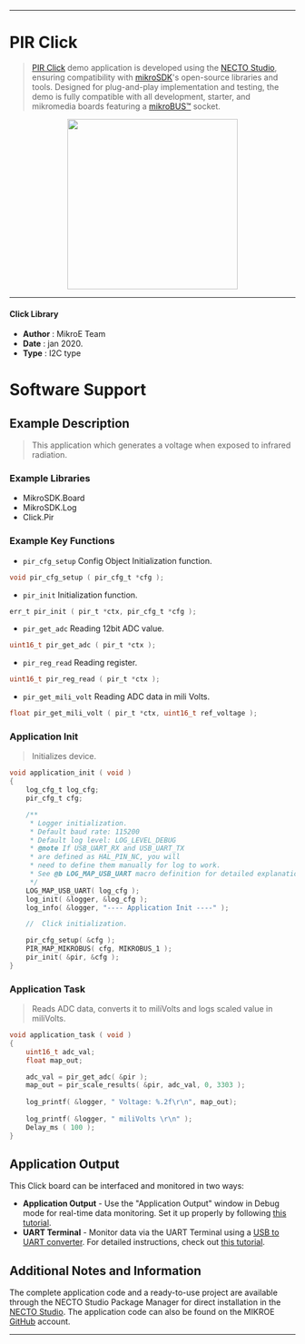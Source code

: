 
---
# PIR Click

> [PIR Click](https://www.mikroe.com/?pid_product=MIKROE-3339) demo application is developed using
the [NECTO Studio](https://www.mikroe.com/necto), ensuring compatibility with [mikroSDK](https://www.mikroe.com/mikrosdk)'s
open-source libraries and tools. Designed for plug-and-play implementation and testing, the demo is fully compatible with
all development, starter, and mikromedia boards featuring a [mikroBUS&trade;](https://www.mikroe.com/mikrobus) socket.

<p align="center">
  <img src="https://www.mikroe.com/?pid_product=MIKROE-3339&image=1" height=300px>
</p>

---

#### Click Library

- **Author**        : MikroE Team
- **Date**          : jan 2020.
- **Type**          : I2C type

# Software Support

## Example Description

> This application which generates a voltage when exposed to infrared radiation.

### Example Libraries

- MikroSDK.Board
- MikroSDK.Log
- Click.Pir

### Example Key Functions

- `pir_cfg_setup` Config Object Initialization function. 
```c
void pir_cfg_setup ( pir_cfg_t *cfg );
``` 
 
- `pir_init` Initialization function. 
```c
err_t pir_init ( pir_t *ctx, pir_cfg_t *cfg );
```

- `pir_get_adc` Reading 12bit ADC value. 
```c
uint16_t pir_get_adc ( pir_t *ctx );
```
 
- `pir_reg_read` Reading register. 
```c
uint16_t pir_reg_read ( pir_t *ctx );
```

- `pir_get_mili_volt` Reading ADC data in mili Volts. 
```c
float pir_get_mili_volt ( pir_t *ctx, uint16_t ref_voltage );
```

### Application Init

> Initializes device. 

```c
void application_init ( void )
{
    log_cfg_t log_cfg;
    pir_cfg_t cfg;

    /** 
     * Logger initialization.
     * Default baud rate: 115200
     * Default log level: LOG_LEVEL_DEBUG
     * @note If USB_UART_RX and USB_UART_TX 
     * are defined as HAL_PIN_NC, you will 
     * need to define them manually for log to work. 
     * See @b LOG_MAP_USB_UART macro definition for detailed explanation.
     */
    LOG_MAP_USB_UART( log_cfg );
    log_init( &logger, &log_cfg );
    log_info( &logger, "---- Application Init ----" );

    //  Click initialization.

    pir_cfg_setup( &cfg );
    PIR_MAP_MIKROBUS( cfg, MIKROBUS_1 );
    pir_init( &pir, &cfg );
}
```

### Application Task

> Reads ADC data, converts it to miliVolts and logs scaled value in miliVolts. 

```c
void application_task ( void )
{
    uint16_t adc_val;
    float map_out;

    adc_val = pir_get_adc( &pir );
    map_out = pir_scale_results( &pir, adc_val, 0, 3303 );
    
    log_printf( &logger, " Voltage: %.2f\r\n", map_out);
   
    log_printf( &logger, " miliVolts \r\n" );
    Delay_ms ( 100 );
}
```

## Application Output

This Click board can be interfaced and monitored in two ways:
- **Application Output** - Use the "Application Output" window in Debug mode for real-time data monitoring.
Set it up properly by following [this tutorial](https://www.youtube.com/watch?v=ta5yyk1Woy4).
- **UART Terminal** - Monitor data via the UART Terminal using
a [USB to UART converter](https://www.mikroe.com/click/interface/usb?interface*=uart,uart). For detailed instructions,
check out [this tutorial](https://help.mikroe.com/necto/v2/Getting%20Started/Tools/UARTTerminalTool).

## Additional Notes and Information

The complete application code and a ready-to-use project are available through the NECTO Studio Package Manager for 
direct installation in the [NECTO Studio](https://www.mikroe.com/necto). The application code can also be found on
the MIKROE [GitHub](https://github.com/MikroElektronika/mikrosdk_click_v2) account.

---
